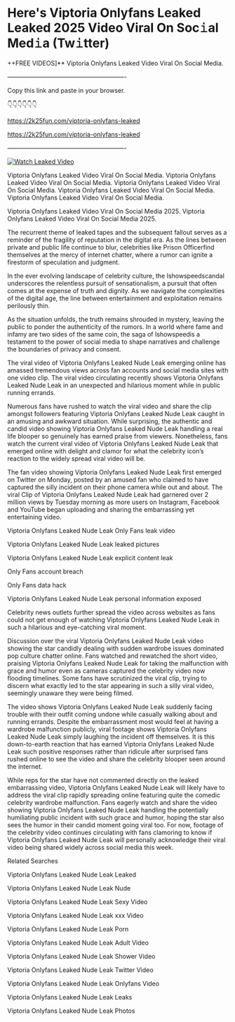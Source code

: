 # Here's Viptoria Onlyfans Leaked Leaked 2025 Video Viral On Soc𝚒al Med𝚒a (Tw𝚒tter)

++FREE VIDEOS]** Viptoria Onlyfans Leaked Video Viral On Social Media.

———————————————————-

Copy this link and paste in your browser.

👇👇👇👇👇👇

https://2k25fun.com/viptoria-onlyfans-leaked

https://2k25fun.com/viptoria-onlyfans-leaked

———————————————————-

[![Watch Leaked Video](https://miro.medium.com/v2/resize:fit:828/format:webp/1*cilzJN44JGOrTw9NJCrNHA.gif "Watch Leaked Video")](https://2k25fun.com/viptoria-onlyfans-leaked)

Viptoria Onlyfans Leaked Video Viral On Social Media. Viptoria Onlyfans Leaked Video Viral On Social Media. Viptoria Onlyfans Leaked Video Viral On Social Media. Viptoria Onlyfans Leaked Video Viral On Social Media. Viptoria Onlyfans Leaked Video Viral On Social Media.

Viptoria Onlyfans Leaked Video Viral On Social Media 2025. Viptoria Onlyfans Leaked Video Viral On Social Media 2025.

The recurrent theme of leaked tapes and the subsequent fallout serves as a reminder of the fragility of reputation in the digital era. As the lines between private and public life continue to blur, celebrities like Prison Officerfind themselves at the mercy of internet chatter, where a rumor can ignite a firestorm of speculation and judgment.

In the ever evolving landscape of celebrity culture, the Ishowspeedscandal underscores the relentless pursuit of sensationalism, a pursuit that often comes at the expense of truth and dignity. As we navigate the complexities of the digital age, the line between entertainment and exploitation remains perilously thin.

As the situation unfolds, the truth remains shrouded in mystery, leaving the public to ponder the authenticity of the rumors. In a world where fame and infamy are two sides of the same coin, the saga of Ishowspeedis a testament to the power of social media to shape narratives and challenge the boundaries of privacy and consent.

The viral video of Viptoria Onlyfans Leaked Nude Leak emerging online has amassed tremendous views across fan accounts and social media sites with one video clip. The viral video circulating recently shows Viptoria Onlyfans Leaked Nude Leak in an unexpected and hilarious moment while in public running errands.

Numerous fans have rushed to watch the viral video and share the clip amongst followers featuring Viptoria Onlyfans Leaked Nude Leak caught in an amusing and awkward situation. While surprising, the authentic and candid video showing Viptoria Onlyfans Leaked Nude Leak handling a real life blooper so genuinely has earned praise from viewers. Nonetheless, fans watch the current viral video of Viptoria Onlyfans Leaked Nude Leak that emerged online with delight and clamor for what the celebrity icon’s reaction to the widely spread viral video will be.

The fan video showing Viptoria Onlyfans Leaked Nude Leak first emerged on Twitter on Monday, posted by an amused fan who claimed to have captured the silly incident on their phone camera while out and about. The viral Clip of Viptoria Onlyfans Leaked Nude Leak had garnered over 2 million views by Tuesday morning as more users on Instagram, Facebook and YouTube began uploading and sharing the embarrassing yet entertaining video.

Viptoria Onlyfans Leaked Nude Leak Only Fans leak video

Viptoria Onlyfans Leaked Nude Leak leaked pictures

Viptoria Onlyfans Leaked Nude Leak explicit content leak

Only Fans account breach

Only Fans data hack

Viptoria Onlyfans Leaked Nude Leak personal information exposed

Celebrity news outlets further spread the video across websites as fans could not get enough of watching Viptoria Onlyfans Leaked Nude Leak in such a hilarious and eye-catching viral moment.

Discussion over the viral Viptoria Onlyfans Leaked Nude Leak video showing the star candidly dealing with sudden wardrobe issues dominated pop culture chatter online. Fans watched and rewatched the short video, praising Viptoria Onlyfans Leaked Nude Leak for taking the malfunction with grace and humor even as cameras captured the celebrity video now flooding timelines. Some fans have scrutinized the viral clip, trying to discern what exactly led to the star appearing in such a silly viral video, seemingly unaware they were being filmed.

The video shows Viptoria Onlyfans Leaked Nude Leak suddenly facing trouble with their outfit coming undone while casually walking about and running errands. Despite the embarrassment most would feel at having a wardrobe malfunction publicly, viral footage shows Viptoria Onlyfans Leaked Nude Leak simply laughing the incident off themselves. It is this down-to-earth reaction that has earned Viptoria Onlyfans Leaked Nude Leak such positive responses rather than ridicule after surprised fans rushed online to see the video and share the celebrity blooper seen around the internet.

While reps for the star have not commented directly on the leaked embarrassing video, Viptoria Onlyfans Leaked Nude Leak will likely have to address the viral clip rapidly spreading online featuring quite the comedic celebrity wardrobe malfunction. Fans eagerly watch and share the video showing Viptoria Onlyfans Leaked Nude Leak handling the potentially humiliating public incident with such grace and humor, hoping the star also sees the humor in their candid moment going viral too. For now, footage of the celebrity video continues circulating with fans clamoring to know if Viptoria Onlyfans Leaked Nude Leak will personally acknowledge their viral video being shared widely across social media this week.

Related Searches

Viptoria Onlyfans Leaked Nude Leak Leaked

Viptoria Onlyfans Leaked Nude Leak Nude

Viptoria Onlyfans Leaked Nude Leak Sexy Video

Viptoria Onlyfans Leaked Nude Leak xxx Video

Viptoria Onlyfans Leaked Nude Leak Porn

Viptoria Onlyfans Leaked Nude Leak Adult Video

Viptoria Onlyfans Leaked Nude Leak Shower Video

Viptoria Onlyfans Leaked Nude Leak Twitter Video

Viptoria Onlyfans Leaked Nude Leak Onlyfans Video

Viptoria Onlyfans Leaked Nude Leak Leaks

Viptoria Onlyfans Leaked Nude Leak Photos